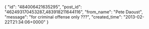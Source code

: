  {
   "id": "484006421635295",
   "post_id": "462493170453287_483918211644116",
   "from_name": "Pete Daoust",
   "message": "for criminal offense only ???",
   "created_time": "2013-02-22T21:34:06+0000"
 }
